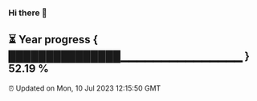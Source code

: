 ### Hi there 👋
⏳ Year progress { ███████████████▁▁▁▁▁▁▁▁▁▁▁▁▁▁▁ } 52.19 %
---
⏰ Updated on Mon, 10 Jul 2023 12:15:50 GMT

